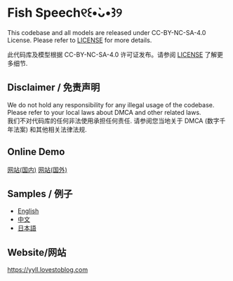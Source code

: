 # Fish Speech୧꒰•̀ᴗ•́꒱୨


This codebase and all models are released under CC-BY-NC-SA-4.0 License. Please refer to [LICENSE](LICENSE) for more details.

此代码库及模型根据 CC-BY-NC-SA-4.0 许可证发布。请参阅 [LICENSE](LICENSE) 了解更多细节.

## Disclaimer / 免责声明

We do not hold any responsibility for any illegal usage of the codebase. Please refer to your local laws about DMCA and other related laws.  
我们不对代码库的任何非法使用承担任何责任. 请参阅您当地关于 DMCA (数字千年法案) 和其他相关法律法规.

## Online Demo

[网站(国内)](https://fish.audio/zh-CN/)
[网站(国外)](https://yyll.lovestoblog.com)

## Samples / 例子

- [English](https://speech.fish.audio/en/samples/)
- [中文](https://speech.fish.audio/samples/)
- [日本語](https://speech.fish.audio/ja/samples/)

## Website/网站

https://yyll.lovestoblog.com
